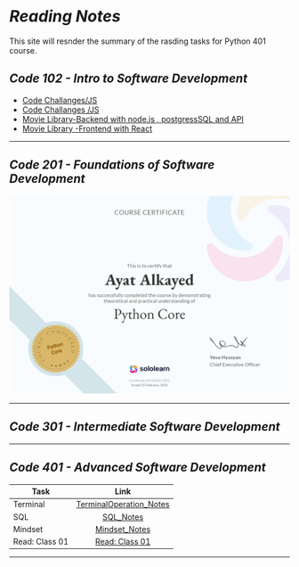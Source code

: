 # ***Reading Notes***
This site will resnder the summary of the rasding tasks for Python 401 course.
## *Code 102 - Intro to Software Development*
- [Code Challanges/JS](https://github.com/ayat93a/solving-problem)
- [Code Challanges /JS](https://github.com/ayat93a/Prep-Challenges)
- [Movie Library-Backend with node.js , postgressSQL and API](https://github.com/ayat93a/Movies-Library)
- [Movie Library -Frontend with React](https://github.com/ayat93a/Netflix-Clone)
___
## *Code 201 - Foundations of Software Development*
![](cert-24532556-1073.png)
___
## *Code 301 - Intermediate Software Development*
___
## *Code 401 - Advanced Software Development*
| Task  | Link |
|----------|:-------------:|
| Terminal                      |[TerminalOperation_Notes](./Terminal_operation.md)|
| SQL                           | [SQL_Notes](./SQL.md)|
| Mindset                       | [Mindset_Notes](./Mindset.md)|
|Read: Class 01|[Read: Class 01](./Read:Class01.md)
---





